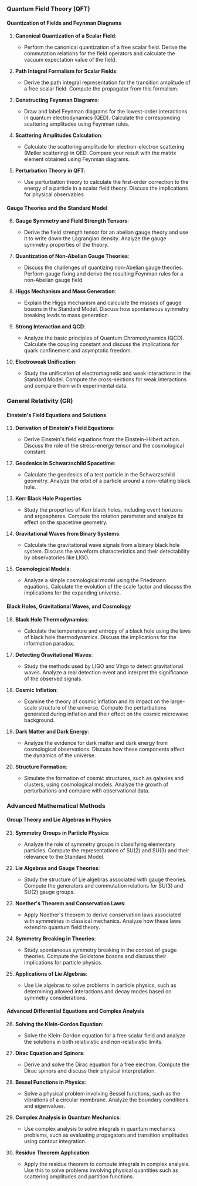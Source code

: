 ### Quantum Field Theory (QFT)

#### **Quantization of Fields and Feynman Diagrams**

1. **Canonical Quantization of a Scalar Field**:
   - Perform the canonical quantization of a free scalar field. Derive the commutation relations for the field operators and calculate the vacuum expectation value of the field.

2. **Path Integral Formalism for Scalar Fields**:
   - Derive the path integral representation for the transition amplitude of a free scalar field. Compute the propagator from this formalism.

3. **Constructing Feynman Diagrams**:
   - Draw and label Feynman diagrams for the lowest-order interactions in quantum electrodynamics (QED). Calculate the corresponding scattering amplitudes using Feynman rules.

4. **Scattering Amplitudes Calculation**:
   - Calculate the scattering amplitude for electron-electron scattering (Møller scattering) in QED. Compare your result with the matrix element obtained using Feynman diagrams.

5. **Perturbation Theory in QFT**:
   - Use perturbation theory to calculate the first-order correction to the energy of a particle in a scalar field theory. Discuss the implications for physical observables.

#### **Gauge Theories and the Standard Model**

6. **Gauge Symmetry and Field Strength Tensors**:
   - Derive the field strength tensor for an abelian gauge theory and use it to write down the Lagrangian density. Analyze the gauge symmetry properties of the theory.

7. **Quantization of Non-Abelian Gauge Theories**:
   - Discuss the challenges of quantizing non-Abelian gauge theories. Perform gauge fixing and derive the resulting Feynman rules for a non-Abelian gauge field.

8. **Higgs Mechanism and Mass Generation**:
   - Explain the Higgs mechanism and calculate the masses of gauge bosons in the Standard Model. Discuss how spontaneous symmetry breaking leads to mass generation.

9. **Strong Interaction and QCD**:
   - Analyze the basic principles of Quantum Chromodynamics (QCD). Calculate the coupling constant and discuss the implications for quark confinement and asymptotic freedom.

10. **Electroweak Unification**:
    - Study the unification of electromagnetic and weak interactions in the Standard Model. Compute the cross-sections for weak interactions and compare them with experimental data.

### General Relativity (GR)

#### **Einstein's Field Equations and Solutions**

11. **Derivation of Einstein's Field Equations**:
    - Derive Einstein's field equations from the Einstein-Hilbert action. Discuss the role of the stress-energy tensor and the cosmological constant.

12. **Geodesics in Schwarzschild Spacetime**:
    - Calculate the geodesics of a test particle in the Schwarzschild geometry. Analyze the orbit of a particle around a non-rotating black hole.

13. **Kerr Black Hole Properties**:
    - Study the properties of Kerr black holes, including event horizons and ergospheres. Compute the rotation parameter and analyze its effect on the spacetime geometry.

14. **Gravitational Waves from Binary Systems**:
    - Calculate the gravitational wave signals from a binary black hole system. Discuss the waveform characteristics and their detectability by observatories like LIGO.

15. **Cosmological Models**:
    - Analyze a simple cosmological model using the Friedmann equations. Calculate the evolution of the scale factor and discuss the implications for the expanding universe.

#### **Black Holes, Gravitational Waves, and Cosmology**

16. **Black Hole Thermodynamics**:
    - Calculate the temperature and entropy of a black hole using the laws of black hole thermodynamics. Discuss the implications for the information paradox.

17. **Detecting Gravitational Waves**:
    - Study the methods used by LIGO and Virgo to detect gravitational waves. Analyze a real detection event and interpret the significance of the observed signals.

18. **Cosmic Inflation**:
    - Examine the theory of cosmic inflation and its impact on the large-scale structure of the universe. Compute the perturbations generated during inflation and their effect on the cosmic microwave background.

19. **Dark Matter and Dark Energy**:
    - Analyze the evidence for dark matter and dark energy from cosmological observations. Discuss how these components affect the dynamics of the universe.

20. **Structure Formation**:
    - Simulate the formation of cosmic structures, such as galaxies and clusters, using cosmological models. Analyze the growth of perturbations and compare with observational data.

### Advanced Mathematical Methods

#### **Group Theory and Lie Algebras in Physics**

21. **Symmetry Groups in Particle Physics**:
    - Analyze the role of symmetry groups in classifying elementary particles. Compute the representations of SU(2) and SU(3) and their relevance to the Standard Model.

22. **Lie Algebras and Gauge Theories**:
    - Study the structure of Lie algebras associated with gauge theories. Compute the generators and commutation relations for SU(3) and SU(2) gauge groups.

23. **Noether's Theorem and Conservation Laws**:
    - Apply Noether's theorem to derive conservation laws associated with symmetries in classical mechanics. Analyze how these laws extend to quantum field theory.

24. **Symmetry Breaking in Theories**:
    - Study spontaneous symmetry breaking in the context of gauge theories. Compute the Goldstone bosons and discuss their implications for particle physics.

25. **Applications of Lie Algebras**:
    - Use Lie algebras to solve problems in particle physics, such as determining allowed interactions and decay modes based on symmetry considerations.

#### **Advanced Differential Equations and Complex Analysis**

26. **Solving the Klein-Gordon Equation**:
    - Solve the Klein-Gordon equation for a free scalar field and analyze the solutions in both relativistic and non-relativistic limits.

27. **Dirac Equation and Spinors**:
    - Derive and solve the Dirac equation for a free electron. Compute the Dirac spinors and discuss their physical interpretation.

28. **Bessel Functions in Physics**:
    - Solve a physical problem involving Bessel functions, such as the vibrations of a circular membrane. Analyze the boundary conditions and eigenvalues.

29. **Complex Analysis in Quantum Mechanics**:
    - Use complex analysis to solve integrals in quantum mechanics problems, such as evaluating propagators and transition amplitudes using contour integration.

30. **Residue Theorem Application**:
    - Apply the residue theorem to compute integrals in complex analysis. Use this to solve problems involving physical quantities such as scattering amplitudes and partition functions.
